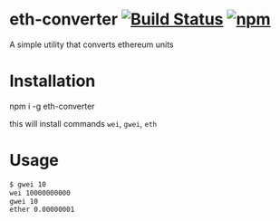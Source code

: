 # eth-converter [![Build Status](https://github.com/poma/eth-converter/workflows/build/badge.svg)](https://github.com/poma/eth-converter/actions) [![npm](https://img.shields.io/npm/v/eth-converter)](https://www.npmjs.com/package/eth-converter)

A simple utility that converts ethereum units

# Installation

npm i -g eth-converter

this will install commands `wei`, `gwei`, `eth`

# Usage

```bash
$ gwei 10
wei 10000000000
gwei 10
ether 0.00000001
```
